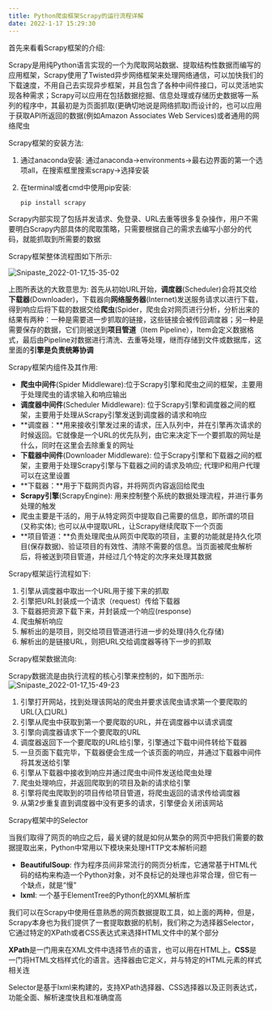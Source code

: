 ```yaml
---
title: Python爬虫框架Scrapy的运行流程详解
date: 2022-1-17 15:29:30
---
```


首先来看看Scrapy框架的介绍:

Scrapy是用纯Python语言实现的一个为爬取网站数据、提取结构性数据而编写的应用框架，Scrapy使用了Twisted异步网络框架来处理网络通信，可以加快我们的下载速度，不用自己去实现异步框架，并且包含了各种中间件接口，可以灵活地实现各种需求；Scrapy可以应用在包括数据挖掘、信息处理或存储历史数据等一系列的程序中，其最初是为页面抓取(更确切地说是网络抓取)而设计的，也可以应用于获取API所返回的数据(例如Amazon Associates Web Services)或者通用的网络爬虫

Scrapy框架的安装方法:

1. 通过anaconda安装: 通过anaconda→environments→最右边界面的第一个选项all，在搜索框里搜索scrapy→选择安装

2. 在terminal或者cmd中使用pip安装:

   ```text
   pip install scrapy
   ```

Scrapy内部实现了包括并发请求、免登录、URL去重等很多复杂操作，用户不需要明白Scrapy内部具体的爬取策略，只需要根据自己的需求去编写小部分的代码，就能抓取到所需要的数据

Scrapy框架整体流程图如下所示:

![Snipaste_2022-01-17_15-35-02](https://cdn.jsdelivr.net/gh/stormwasd/image-hosting@master/20220117/Snipaste_2022-01-17_15-35-02.5sgg7iybmc00.webp)

上图所表达的大致意思为: 首先从初始URL开始，**调度器**(Scheduler)会将其交给**下载器**(Downloader)，下载器向**网络服务器**(Internet)发送服务请求以进行下载，得到响应后将下载的数据交给**爬虫**(Spider，爬虫会对网页进行分析，分析出来的结果有两种：一种是需要进一步抓取的链接，这些链接会被传回调度器；另一种是需要保存的数据，它们则被送到**项目管道**（Item Pipeline），Item会定义数据格式，最后由Pipeline对数据进行清洗、去重等处理，继而存储到文件或数据库，这里面的**引擎是负责统筹协调**

Scrapy框架内组件及其作用:

+ **爬虫中间件**(Spider Middleware):位于Scrapy引擎和爬虫之间的框架，主要用于处理爬虫的请求输入和响应输出
+ **调度器中间件**(Scheduler Middleware): 位于Scrapy引擎和调度器之间的框架，主要用于处理从Scrapy引擎发送到调度器的请求和响应
+ **调度器：**用来接收引擎发过来的请求，压入队列中，并在引擎再次请求的时候返回。它就像是一个URL的优先队列，由它来决定下一个要抓取的网址是什么，同时在这里会去除重复的网址
+ **下载器中间件**(Downloader Middleware): 位于Scrapy引擎和下载器之间的框架，主要用于处理Scrapy引擎与下载器之间的请求及响应; 代理IP和用户代理可以在这里设置
+ **下载器：**用于下载网页内容，并将网页内容返回给爬虫
+ **Scrapy引擎**(ScrapyEngine): 用来控制整个系统的数据处理流程，并进行事务处理的触发
+ 爬虫主要是干活的，用于从特定网页中提取自己需要的信息，即所谓的项目(又称实体); 也可以从中提取URL，让Scrapy继续爬取下一个页面
+ **项目管道：**负责处理爬虫从网页中爬取的项目，主要的功能就是持久化项目(保存数据)、验证项目的有效性、清除不需要的信息。当页面被爬虫解析后，将被送到项目管道，并经过几个特定的次序来处理其数据

Scrapy框架运行流程如下:

1. 引擎从调度器中取出一个URL用于接下来的抓取
2. 引擎把URL封装成一个请求（request）传给下载器
3. 下载器把资源下载下来，并封装成一个响应(response)
4. 爬虫解析响应
5. 解析出的是项目，则交给项目管道进行进一步的处理(持久化存储)
6. 解析出的是链接URL，则把URL交给调度器等待下一步的抓取

Scrapy框架数据流向:

Scrapy数据流是由执行流程的核心引擎来控制的，如下图所示:
![Snipaste_2022-01-17_15-49-23](https://cdn.jsdelivr.net/gh/stormwasd/image-hosting@master/20220117/Snipaste_2022-01-17_15-49-23.t7exlb838v4.webp)

1. 引擎打开网站，找到处理该网站的爬虫并要求该爬虫请求第一个要爬取的URL(入口URL)
2. 引擎从爬虫中获取到第一个要爬取的URL，并在调度器中以请求调度
3. 引擎向调度器请求下一个要爬取的URL
4. 调度器返回下一个要爬取的URL给引擎，引擎通过下载中间件转给下载器
5. 一旦页面下载完毕，下载器便会生成一个该页面的响应，并通过下载器中间件将其发送给引擎
6. 引擎从下载器中接收到响应并通过爬虫中间件发送给爬虫处理
7. 爬虫处理响应，并返回爬取到的项目及新的请求给引擎
8. 引擎将爬虫爬取到的项目传给项目管道，将爬虫返回的请求传给调度器
9. 从第2步重复直到调度器中没有更多的请求，引擎便会关闭该网站

Scrapy框架中的Selector

当我们取得了网页的响应之后，最关键的就是如何从繁杂的网页中把我们需要的数据提取出来，Python中常用以下模块来处理HTTP文本解析问题

+ **BeautifulSoup**: 作为程序员间非常流行的网页分析库，它通常基于HTML代码的结构来构造一个Python对象，对不良标记的处理也非常合理，但它有一个缺点，就是“慢”
+ **lxml**: 一个基于ElementTree的Python化的XML解析库

我们可以在Scrapy中使用任意熟悉的网页数据提取工具，如上面的两种，但是，Scrapy本身也为我们提供了一套提取数据的机制，我们称之为选择器Selector，它通过特定的XPath或者CSS表达式来选择HTML文件中的某个部分

**XPath**是一门用来在XML文件中选择节点的语言，也可以用在HTML上。**CSS**是一门将HTML文档样式化的语言。选择器由它定义，并与特定的HTML元素的样式相关连

Selector是基于lxml来构建的，支持XPath选择器、CSS选择器以及正则表达式，功能全面、解析速度快且和准确度高

